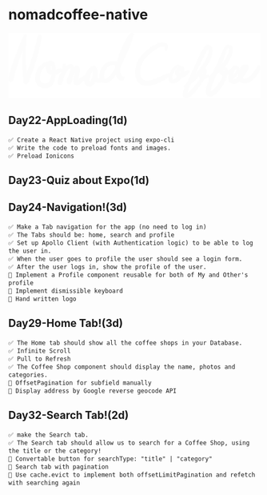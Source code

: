 # nomadcoffee-native

![nomadcoffee-logo](assets/logo.png "nomadcoffee-logo")

## Day22-AppLoading(1d)

```
✅ Create a React Native project using expo-cli
✅ Write the code to preload fonts and images.
✅ Preload Ionicons
```

## Day23-Quiz about Expo(1d)

## Day24-Navigation!(3d)

```
✅ Make a Tab navigation for the app (no need to log in)
✅ The Tabs should be: home, search and profile
✅ Set up Apollo Client (with Authentication logic) to be able to log the user in.
✅ When the user goes to profile the user should see a login form.
✅ After the user logs in, show the profile of the user.
🎁 Implement a Profile component reusable for both of My and Other's profile
🎁 Implement dismissible keyboard
🎁 Hand written logo
```

## Day29-Home Tab!(3d)

```
✅ The Home tab should show all the coffee shops in your Database.
✅ Infinite Scroll
✅ Pull to Refresh
✅ The Coffee Shop component should display the name, photos and categories.
🎁 OffsetPagination for subfield manually
🎁 Display address by Google reverse geocode API
```

## Day32-Search Tab!(2d)

```
✅ make the Search tab.
✅ The Search tab should allow us to search for a Coffee Shop, using the title or the category!
🎁 Convertable button for searchType: "title" | "category"
🎁 Search tab with pagination
🎁 Use cache.evict to implement both offsetLimitPagination and refetch with searching again
```
